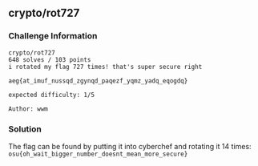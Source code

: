 ## **crypto/rot727**

### **Challenge Information**

```
crypto/rot727
648 solves / 103 points
i rotated my flag 727 times! that's super secure right

aeg{at_imuf_nussqd_zgynqd_paqezf_yqmz_yadq_eqogdq}

expected difficulty: 1/5

Author: wwm
```
### **Solution**

The flag can be found by putting it into cyberchef and rotating it 14 times:
`osu{oh_wait_bigger_number_doesnt_mean_more_secure}`